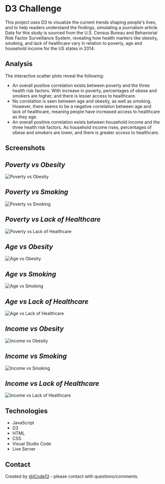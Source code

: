 # **D3 Challenge**
This project uses D3 to visualize the current trends shaping people's lives, and to help readers understand the findings, simulating a journalism article.
Data for this study is sourced from the U.S. Census Bureau and Behaviorial Risk Factor Surveillance System, revealing how health markers like obesity, smoking, and lack of healthcare vary in relation to poverty, age and household income for the US states in 2014.

## **Analysis**
The interactive scatter plots reveal the following:
* An overall positive correlation exists between poverty and the three health risk factors. With increase in poverty, percentages of obese and smokers are higher, and there is lesser access to healthcare.
* No correlation is seen between age and obesity, as well as smoking. However, there seems to be a negative correlation between age and lack of healthcare, meaning people have increased access to healthcare as they age.
* An overall positive correlation exists between household income and the three health risk factors. As household income rises, percentages of obese and smokers are lower, and there is greater access to healthcare.

## **Screenshots**

## *Poverty vs Obesity*
![Poverty vs Obesity](./D3_data_journalism/Images/poverty1.png)
## *Poverty vs Smoking*
![Poverty vs Smoking](./D3_data_journalism/Images/poverty2.png)
## *Poverty vs Lack of Healthcare*
![Poverty vs Lack of Healthcare](./D3_data_journalism/Images/poverty3.png)

## *Age vs Obesity*
![Age vs Obesity](./D3_data_journalism/Images/age1.png)
## *Age vs Smoking*
![Age vs Smoking](./D3_data_journalism/Images/age2.png)
## *Age vs Lack of Healthcare*
![Age vs Lack of Healthcare](./D3_data_journalism/Images/age3.png)

## *Income vs Obesity*
![Income vs Obesity](./D3_data_journalism/Images/income1.png)
## *Income vs Smoking*
![Income vs Smoking](./D3_data_journalism/Images/income2.png)
## *Income vs Lack of Healthcare*
![Income vs Lack of Healthcare](./D3_data_journalism/Images/income3.png)

## Technologies
* JavaScript
* D3
* HTML
* CSS
* Visual Studio Code
* Live Server

## Contact
Created by [@iCode13](https://github.com/iCode13) - please contact with questions/comments.
